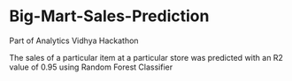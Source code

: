 # Big-Mart-Sales-Prediction
Part of Analytics Vidhya Hackathon

The sales of a particular item at a particular store was predicted with an R2 value of 0.95 using Random Forest Classifier
